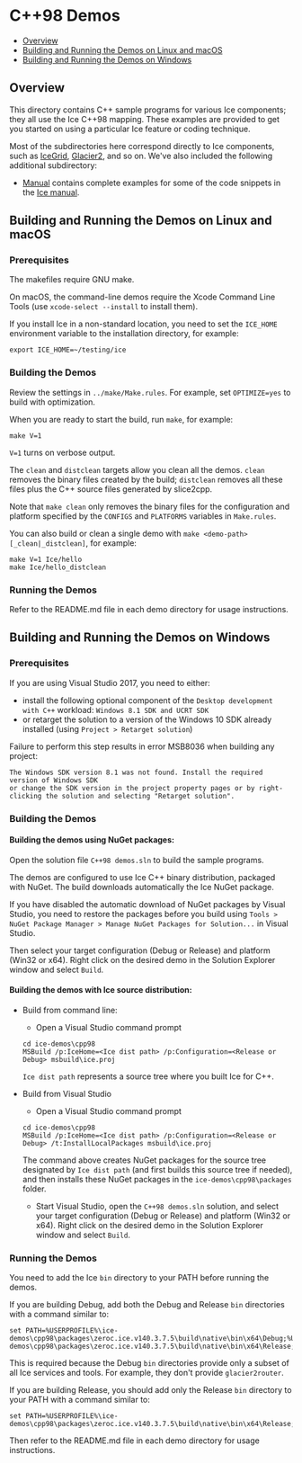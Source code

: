 # C++98 Demos

- [Overview](#overview)
- [Building and Running the Demos on Linux and macOS](#building-and-running-the-demos-on-linux-and-macos)
- [Building and Running the Demos on Windows](#building-and-running-the-demos-on-windows)

## Overview

This directory contains C++ sample programs for various Ice components; they all
use the Ice C++98 mapping. These examples are provided to get you started on
using a particular Ice feature or coding technique.

Most of the subdirectories here correspond directly to Ice components, such as
[IceGrid](./IceGrid), [Glacier2](./Glacier2), and so on. We've also included the
following additional subdirectory:

- [Manual](./Manual) contains complete examples for some of the code snippets
in the [Ice manual][1].

## Building and Running the Demos on Linux and macOS

### Prerequisites

The makefiles require GNU make.

On macOS, the command-line demos require the Xcode Command Line Tools (use
`xcode-select --install` to install them).

If you install Ice in a non-standard location, you need to set the `ICE_HOME`
environment variable to the installation directory, for example:
```
export ICE_HOME=~/testing/ice
```

### Building the Demos

Review the settings in `../make/Make.rules`. For example, set `OPTIMIZE=yes`
to build with optimization.

When you are ready to start the build, run `make`, for example:
```
make V=1
```

`V=1` turns on verbose output.

The `clean` and `distclean` targets allow you clean all the demos. `clean`
removes the binary files created by the build; `distclean` removes all these
files plus the C++ source files generated by slice2cpp.

Note that `make clean` only removes the binary files for the configuration and
platform specified by the `CONFIGS` and `PLATFORMS` variables in `Make.rules`.

You can also build or clean a single demo with `make <demo-path>[_clean|_distclean]`,
for example:
```
make V=1 Ice/hello
make Ice/hello_distclean
```

### Running the Demos

Refer to the README.md file in each demo directory for usage instructions.

## Building and Running the Demos on Windows

### Prerequisites

If you are using Visual Studio 2017, you need to either:
 - install the following optional component of the `Desktop development with C++` workload:
   `Windows 8.1 SDK and UCRT SDK`
 - or retarget the solution to a version of the Windows 10 SDK already installed
   (using `Project > Retarget solution`)

Failure to perform this step results in error MSB8036 when building any project:
```
The Windows SDK version 8.1 was not found. Install the required version of Windows SDK
or change the SDK version in the project property pages or by right-clicking the solution and selecting "Retarget solution".
```

### Building the Demos

#### Building the demos using NuGet packages:

Open the solution file `C++98 demos.sln` to build the sample programs.

The demos are configured to use Ice C++ binary distribution, packaged with
NuGet. The build downloads automatically the Ice NuGet package.

If you have disabled the automatic download of NuGet packages by Visual Studio,
you need to restore the packages before you build using `Tools > NuGet Package
Manager > Manage NuGet Packages for Solution...` in Visual Studio.

Then select your target configuration (Debug or Release) and platform (Win32
or x64). Right click on the desired demo in the Solution Explorer window and
select `Build`.

#### Building the demos with Ice source distribution:

- Build from command line:
  * Open a Visual Studio command prompt
  ```
  cd ice-demos\cpp98
  MSBuild /p:IceHome=<Ice dist path> /p:Configuration=<Release or Debug> msbuild\ice.proj
  ```
  `Ice dist path` represents a source tree where you built Ice for C++.

- Build from Visual Studio
  * Open a Visual Studio command prompt
  ```
  cd ice-demos\cpp98
  MSBuild /p:IceHome=<Ice dist path> /p:Configuration=<Release or Debug> /t:InstallLocalPackages msbuild\ice.proj
  ```
  The command above creates NuGet packages for the source tree designated by
  `Ice dist path` (and first builds this source tree if needed), and then installs these
  NuGet packages in the `ice-demos\cpp98\packages` folder.

  * Start Visual Studio, open the `C++98 demos.sln` solution, and select your target
    configuration (Debug or Release) and platform (Win32 or x64). Right click on the
    desired demo in the Solution Explorer window and select `Build`.

### Running the Demos

You need to add the Ice `bin` directory to your PATH before running the demos.

If you are building Debug, add both the Debug and Release `bin` directories with a
command similar to:
```
set PATH=%USERPROFILE%\ice-demos\cpp98\packages\zeroc.ice.v140.3.7.5\build\native\bin\x64\Debug;%USERPROFILE%\ice-demos\cpp98\packages\zeroc.ice.v140.3.7.5\build\native\bin\x64\Release;%PATH%
```

This is required because the Debug `bin` directories provide only a subset of all
Ice services and tools. For example, they don't provide `glacier2router`.

If you are building Release, you should add only the Release `bin` directory to
your PATH with a command similar to:
```
set PATH=%USERPROFILE%\ice-demos\cpp98\packages\zeroc.ice.v140.3.7.5\build\native\bin\x64\Release;%PATH%
```

Then refer to the README.md file in each demo directory for usage instructions.

[1]: https://doc.zeroc.com/ice/3.7/introduction
